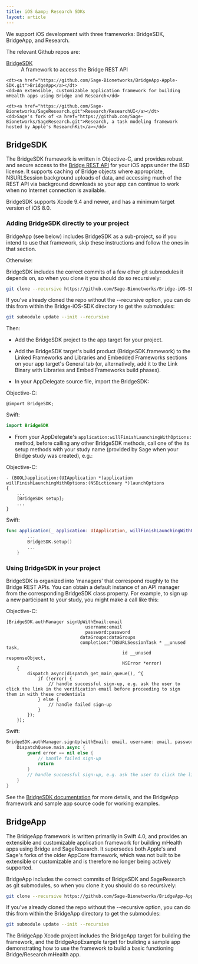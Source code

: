 ```yaml
---
title: iOS &amp; Research SDKs
layout: article
---
```


<div class="ui message">
<p>We support iOS development with three frameworks: BridgeSDK, BridgeApp, and Research.</p>

<p>The relevant Github repos are:</p>

<dl>
    <dt><a href="https://github.com/Sage-Bionetworks/Bridge-iOS-SDK.git">BridgeSDK</a></dt>
    <dd>A framework to access the Bridge REST API</dd>

    <dt><a href="https://github.com/Sage-Bionetworks/BridgeApp-Apple-SDK.git">BridgeApp</a></dt>
    <dd>An extensible, customizable application framework for building mHealth apps using Bridge and Research</dd>

    <dt><a href="https://github.com/Sage-Bionetworks/SageResearch.git">Research/ResearchUI</a></dt>
    <dd>Sage's fork of <a href="https://github.com/Sage-Bionetworks/SageResearch.git">Research, a task modeling framework hosted by Apple's ResearchKit</a></dd>
</dl>
</div>

<div id="toc"></div>

## BridgeSDK

The BridgeSDK framework is written in Objective-C, and provides robust and secure access to the [Bridge REST API](https://developer.sagebridge.org/articles/rest.html) for your iOS apps under the BSD license. It supports caching of Bridge objects where appropriate, NSURLSession background uploads of data, and accessing much of the REST API via background downloads so your app can continue to work when no Internet connection is available.

BridgeSDK supports Xcode 9.4 and newer, and has a minimum target version of iOS 8.0.

### Adding BridgeSDK directly to your project

BridgeApp (see below) includes BridgeSDK as a sub-project, so if you intend to use that framework, skip these instructions and follow the ones in that section.

Otherwise:

BridgeSDK includes the correct commits of a few other git submodules it depends on, so when you clone it you should do so recursively:

```bash
git clone --recursive https://github.com/Sage-Bionetworks/Bridge-iOS-SDK.git
```

If you've already cloned the repo without the --recursive option, you can do this from within the Bridge-iOS-SDK directory to get the submodules:

```bash
git submodule update --init --recursive
```

Then:

- Add the BridgeSDK project to the app target for your project.

- Add the BridgeSDK target's build product (BridgeSDK.framework) to the Linked Frameworks and Libraries and Embedded Frameworks sections on your app target's General tab (or, alternatively, add it to the Link Binary with Libraries and Embed Frameworks build phases).

- In your AppDelegate source file, import the BridgeSDK:

Objective-C:

```objc
@import BridgeSDK;
```

Swift:

```swift
import BridgeSDK
```

- From your AppDelegate's `application:willFinishLaunchingWithOptions:` method, before calling any other BridgeSDK methods, call one of the its setup methods with your study name (provided by Sage when your Bridge study was created), e.g.:

Objective-C:

```objc
- (BOOL)application:(UIApplication *)application willFinishLaunchingWithOptions:(NSDictionary *)launchOptions
{
	...
	[BridgeSDK setup];
	...
}
```

Swift:

```swift
func application(_ application: UIApplication, willFinishLaunchingWithOptions launchOptions: [UIApplicationLaunchOptionsKey: Any]?) -> Bool {
        ...
        BridgeSDK.setup()
        ...
    }
```

### Using BridgeSDK in your project

BridgeSDK is organized into 'managers' that correspond roughly to the Bridge REST APIs. You can obtain a default instance of an API manager from the corresponding BridgeSDK class property. For example, to sign up a new participant to your study, you might make a call like this:

Objective-C:

```objc
[BridgeSDK.authManager signUpWithEmail:email
                              username:email
                              password:password
                            dataGroups:dataGroups
                            completion:^(NSURLSessionTask * __unused task,
                                            id __unused responseObject,
                                            NSError *error)
    {
        dispatch_async(dispatch_get_main_queue(), ^{
            if (!error) {
                // handle successful sign-up, e.g. ask the user to click the link in the verification email before proceeding to sign them in with these credentials
            } else {
                // handle failed sign-up
            }
        });
    }];
```

Swift:

```swift
BridgeSDK.authManager.signUp(withEmail: email, username: email, password: password) { (_, responseObject, error) in
    DispatchQueue.main.async {
        guard error == nil else {
            // handle failed sign-up
            return
        }
        // handle successful sign-up, e.g. ask the user to click the link in the verification email before proceeding to sign them in with these credentials
    }
}
```

See the [BridgeSDK documentation](https://developer.sagebridge.org/BridgeSDK/46/html/index.html) for more details, and the BridgeApp framework and sample app source code for working examples.

## BridgeApp

The BridgeApp framework is written primarily in Swift 4.0, and provides an extensible and customizable application framework for building mHealth apps using Bridge and SageResearch. It supersedes both Apple's and Sage's forks of the older AppCore framework, which was not built to be extensible or customizable and is therefore no longer being actively supported.

BridgeApp includes the correct commits of BridgeSDK and SageResearch as git submodules, so when you clone it you should do so recursively:

```bash
git clone --recursive https://github.com/Sage-Bionetworks/BridgeApp-Apple-SDK.git
```

If you've already cloned the repo without the --recursive option, you can do this from within the BridgeApp directory to get the submodules:

```bash
git submodule update --init --recursive
```

The BridgeApp Xcode project includes the BridgeApp target for building the framework, and the BridgeAppExample target for building a sample app demonstrating how to use the framework to build a basic functioning Bridge/Research mHealth app.
